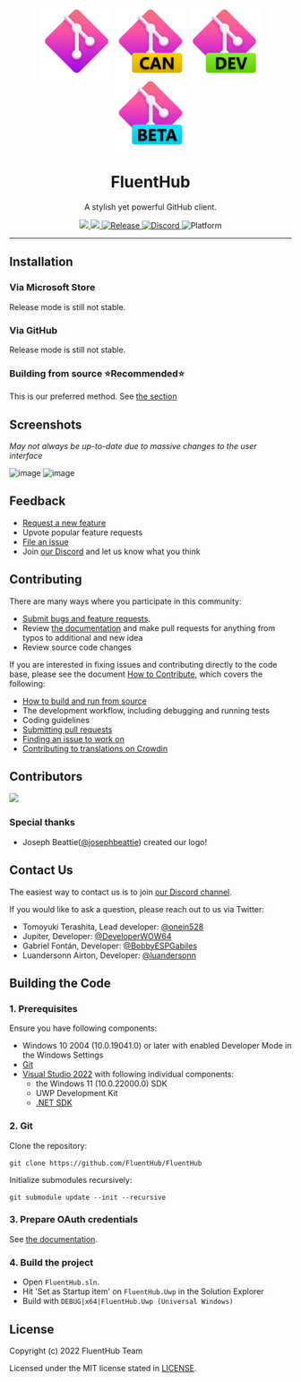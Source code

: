 <p align="center">
  <img width="128" align="center" src="assets/fluenthub.png" />
  <img width="128" align="center" src="assets/fluenthub-canary.png" />
  <img width="128" align="center" src="assets/fluenthub-dev.png" />
  <img width="128" align="center" src="assets/fluenthub-beta.png" />
</p>
<h1 align="center">
  FluentHub
</h1>
<p align="center">
  A stylish yet powerful GitHub client.
</p>

<p align="center">
  <a title="Azure Pipeline" target="_blank" href="https://dev.azure.com/fluenthub/FluentHub">
    <img src="https://dev.azure.com/fluenthub/FluentHub/_apis/build/status/Build%20Pipeline%20(x64)?branchName=main">
  </a>
  <a title="Crowdin" target="_blank" href="https://crowdin.com/project/fluenthub">
    <img src="https://badges.crowdin.net/fluenthub/localized.svg">
  </a>
  <a title="GitHub Releases" target="_blank" href="https://github.com/fluenthub-community/FluentHub/releases">
    <img src="https://img.shields.io/github/v/release/fluenthub-community/fluenthub?include_prereleases" alt="Release" />
  </a>
  <a title="Discord" target="_blank" href="https://discord.gg/8KtRkjq2Q4">
    <img src="https://img.shields.io/discord/935562861701390336?color=blue&label=Discord" alt="Discord" />
  </a>
  <a title="Platform" target="_blank">
    <img src="https://img.shields.io/badge/Platform-Windows-red" alt="Platform" />
  </a>
</p>

---

## Installation

### Via Microsoft Store

Release mode is still not stable.

<!--
This is our preferred method. This allows you to always be on the latest version when we release new builds with automatic updates.

<a title="Microsoft Store" target="_blank" href="https://apps.microsoft.com/store/detail/fluenthub/9nkb9hx8rjz3">
  <img width="128" align="center" src="https://getbadgecdn.azureedge.net/images/English_L.png" />
</a>
-->

### Via GitHub

Release mode is still not stable.

<!--
Released builds can be manually downloaded from this [repository's Releases page](https://github.com/FluentHub/FluentHub/releases).

Download the `FluentHub_<versionNumber>.msixbundle` file from the `Assets` section. In order too install the app, you can simply double-click on the .msixbundle file, and the app installer should automatically run. If that fails for any reason, you can try the following command at a PowerShell prompt:

```powershell
# NOTE: If you are using PowerShell 7+, please run
#   Import-Module Appx -UseWindowsPowerShell
# before using Add-AppxPackage.

Add-AppxPackage FluentHub_<versionNumber>.msixbundle
```
-->

### Building from source ⭐Recommended⭐

This is our preferred method.
See [the section](#building-the-code)

## Screenshots

*May not always be up-to-date due to massive changes to the user interface*

![image](https://user-images.githubusercontent.com/62196528/183133469-88c60c73-9058-4a23-a781-642cbd3cd318.png)
![image](https://user-images.githubusercontent.com/62196528/183133521-42891ffa-7ada-485d-ac6d-a802e1b883b9.png)


## Feedback

- [Request a new feature](https://github.com/FluentHub/FluentHub/pulls)
- Upvote popular feature requests
- [File an issue](https://github.com/FluentHub/FluentHub/issues/new/choose)
- Join [our Discord](https://discord.gg/8KtRkjq2Q4) and let us know what you think

## Contributing

There are many ways where you participate in this community:

- [Submit bugs and feature requests](https://github.com/FluentHub/FluentHub/issues/new/choose).
- Review [the documentation](docs/code-style.md) and make pull requests for anything from typos to additional and new idea
- Review source code changes

If you are interested in fixing issues and contributing directly to the code base, please see the document [How to Contribute](docs/), which covers the following:

- [How to build and run from source](docs/)
- The development workflow, including debugging and running tests
- Coding guidelines
- [Submitting pull requests](https://github.com/FluentHub/FluentHub/pulls)
- [Finding an issue to work on](https://github.com/FluentHub/FluentHub/issues/new/choose)
- [Contributing to translations on Crowdin](https://crowdin.com/project/fluenthub)

## Contributors

<a href="https://github.com/FluentHub/FluentHub/graphs/contributors">
  <img src="https://contrib.rocks/image?repo=FluentHub/FluentHub" />
</a>

### Special thanks

- Joseph Beattie([@josephbeattie](https://github.com/josephbeattie)) created our logo!

## Contact Us

The easiest way to contact us is to join [our Discord channel](https://discord.gg/8KtRkjq2Q4).

If you would like to ask a question, please reach out to us via Twitter:

- Tomoyuki Terashita, Lead developer: [@onein528](https://twitter.com/onein528)
- Jupiter, Developer: [@DeveloperWOW64](https://twitter.com/DeveloperWOW64)
- Gabriel Fontán, Developer: [@BobbyESPGabiles](https://twitter.com/BobbyESPGabiles)
- Luandersonn Airton, Developer: [@luandersonn](https://twitter.com/luandersonn)

## Building the Code

### 1. Prerequisites

Ensure you have following components:

- Windows 10 2004 (10.0.19041.0) or later with enabled Developer Mode in the Windows Settings
- [Git](https://git-scm.com/)
- [Visual Studio 2022](https://visualstudio.microsoft.com/vs/) with following individual components:
  - the Windows 11 (10.0.22000.0) SDK
  - UWP Development Kit
  - [.NET SDK](https://dotnet.microsoft.com/en-us/download)

### 2. Git

Clone the repository:

```git
git clone https://github.com/FluentHub/FluentHub
```

Initialize submodules recursively:

```git
git submodule update --init --recursive
```

### 3. Prepare OAuth credentials

See [the documentation](docs/credentials.md).

### 4. Build the project

- Open `FluentHub.sln`.
- Hit 'Set as Startup item' on `FluentHub.Uwp` in the Solution Explorer
- Build with `DEBUG|x64|FluentHub.Uwp (Universal Windows)`

## License

Copyright (c) 2022 FluentHub Team

Licensed under the MIT license stated in [LICENSE](LICENSE).
